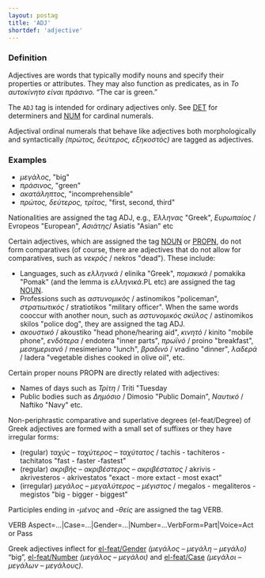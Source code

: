 ```yaml
---
layout: postag
title: 'ADJ'
shortdef: 'adjective'
---
```


### Definition 

Adjectives are words that typically modify nouns and specify their
properties or attributes. They may also function as predicates, as in
_Το αυτοκίνητο είναι πράσινο._ “The car is green.”

The `ADJ` tag is intended for ordinary adjectives only. See [DET]()
for determiners and [NUM]() for cardinal numerals.


Αdjectival ordinal numerals that behave like adjectives both morphologically and syntactically _(πρώτος, δεύτερος, 
εξηκοστός)_ are tagged as adjectives.


### Examples

- _μεγάλος_, "big"
- _πράσινος_, "green"
- _ακατάληπτος_, "incomprehensible"
- _πρώτος, δεύτερος, τρίτος_, "first, second, third"

Nationalities are assigned the tag ADJ, e.g., _Έλληνας_  "Greek", _Ευρωπαίος_ / Evropeos "European", _Ασιάτης_/ Asiatis "Asian" etc

Certain adjectives, which are assigned the tag [NOUN]() or [PROPN](), do not form comparatives (of course, there are adjectives that do not allow for comparatives, such as *νεκρός* / nekros "dead"). These include:
-	Languages, such as *ελληνικά* / elinika "Greek", *πομακικά* / pomakika "Pomak" (and the lemma is *ελληνικά*.PL etc) are assigned the tag [NOUN]().
-	Professions such as *αστυνομικός* / astinomikos "policeman", *στρατιωτικός* / stratiotikos "military officer". When the same words cooccur with another noun, such as *αστυνομικός σκύλος* / astinomikos skilos "police dog", they are assigned the tag ADJ.
-	*ακουστικό* / akoustiko "head phone/hearing aid", *κινητό* / kinito "mobile phone", *ενδότερα* / endotera "inner parts", *πρωϊνό* / proino "breakfast", *μεσημεριανό* / mesimeriano "lunch", *βραδινό* / vradino "dinner", *λαδερά* / ladera "vegetable dishes cooked in olive oil", etc.

Certain proper nouns PROPN are directly related with adjectives:
-	Names of days such as *Τρίτη* / Triti "Tuesday
-	Public bodies such as *Δημόσιο* / Dimosio "Public Domain", *Ναυτικό* / Naftiko "Navy" etc.
	
Non-periphrastic comparative and superlative degrees (el-feat/Degree) of Greek adjectives are formed with a small set of suffixes or they have irregular forms:
-	(regular) *ταχύς – ταχύτερος – ταχύτατος* / tachis - tachiteros - tachitatos "fast - faster -fastest"
-	(regular) *ακριβής – ακριβέστερος – ακριβέστατος* / akrivis - akrivesteros - akrivestatos "exact - more extact - most exact"
-	(irregular) *μεγάλος – μεγαλύτερος – μέγιστος* / megalos - megaliteros - megistos "big - bigger - biggest"

Participles ending in *-μένος*  and *-θείς* are assigned the tag VERB.

VERB	Aspect=...|Case=...|Gender=...|Number=...VerbForm=Part|Voice=Αct or Pass 	

Greek adjectives inflect for
[el-feat/Gender]() _(μεγάλος – μεγάλη – μεγάλο)_ “big”,
[el-feat/Number]() _(μεγάλος – μεγάλοι)_ and
[el-feat/Case]() _(μεγάλοι – μεγάλων – μεγάλους)_.




<!-- Interlanguage links updated St lis 3 20:58:06 CET 2021 -->

